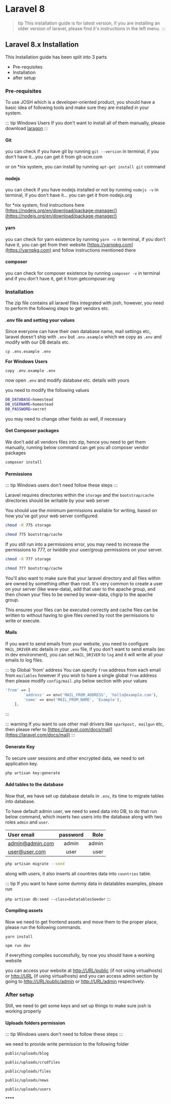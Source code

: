 # Laravel 8

> tip This installation guide is for latest version, if you are installing an older version of laravel, please find it's instructions in the left menu. :::

## Laravel 8.x Installation

This Installation guide has been split into 3 parts

* Pre-requisites
* Installation
* after setup

### Pre-requisites

To use JOSH which is a developer-oriented product, you should have a basic idea of following tools and make sure they are installed in your system.

::: tip Windows Users If you don't want to install all of them manually, please download [laragon](https://laragon.org/) :::

#### Git

you can check if you have git by running `git --version` in terminal, if you don't have it...you can get it from git-scm.com

or on \*nix system, you can install by running `apt-get install git` command

#### nodejs

you can check if you have nodejs installed or not by running `nodejs -v` in terminal, if you don't have it... you can get it from nodejs.org

for \*nix system, find instructions here [https://nodejs.org/en/download/package-manager/](https://nodejs.org/en/download/package-manager/)

#### yarn

you can check for yarn existence by running `yarn -v` in terminal, if you don't have it, you can get from their website [https://yarnpkg.com](https://yarnpkg.com) and follow instructions mentioned there

#### composer

you can check for composer existence by running `composer -v` in terminal and if you don't have it, get it from getcomposer.org

### Installation

The zip file contains all laravel files integrated with josh, however, you need to perform the following steps to get vendors etc.

#### .env file and setting your values

Since everyone can have their own database name, mail settings etc, laravel doesn't ship with `.env` but `.env.example` which we copy as `.env` and modify with our DB details etc.

```bash
cp .env.example .env
```

**For Windows Users**

```text
copy .env.example .env
```

now open `.env` and modify database etc. details with yours

you need to modify the following values

```bash
DB_DATABASE=homestead
DB_USERNAME=homestead
DB_PASSWORD=secret
```

you may need to change other fields as well, if necessary

#### Get Composer packages

We don't add all vendors files into zip, hence you need to get them manually, running below command can get you all composer vendor packages

```bash
composer install
```

#### Permissions

::: tip Windows users don't need follow these steps :::

Laravel requires directories within the `storage` and the `bootstrap/cache` directories should be writable by your web server

You should use the minimum permissions available for writing, based on how you've got your web server configured.

```bash
chmod -R 775 storage

chmod 775 bootstrap/cache
```

If you still run into a permissions error, you may need to increase the permissions to 777, or twiddle your user/group permissions on your server.

```bash
chmod -R 777 storage

chmod 777 bootstrap/cache
```

You'll also want to make sure that your laravel directory and all files within are owned by something other than root. It's very common to create a user on your server \(like www-data\), add that user to the apache group, and then chown your files to be owned by www-data, chgrp to the apache group.

This ensures your files can be executed correctly and cache files can be written to without having to give files owned by root the permissions to write or execute.

#### Mails

If you want to send emails from your website, you need to configure `MAIL_DRIVER` etc details in your `.env` file, if you don't want to send emails \(ex: in dev environment\), you can set `MAIL_DRIVER` to `log` and it will write all your emails to log files.

::: tip Global 'from' address You can specify `from` address from each email from `mailables` however if you wish to have a single global `from` address then please modify `config/mail.php` below section with your values

```php
'from' => [
        'address' => env('MAIL_FROM_ADDRESS', 'hello@example.com'),
        'name' => env('MAIL_FROM_NAME', 'Example'),
    ],
```

:::

::: warning If you want to use other mail drivers like `sparkpost, mailgun` etc, then please refer to [https://laravel.com/docs/mail](https://laravel.com/docs/mail) :::

#### Generate Key

To secure user sessions and other encrypted data, we need to set application key.

```bash
php artisan key:generate
```

#### Add tables to the database

Now that, we have set up database details in `.env`, its time to migrate tables into database.

To have default admin user, we need to seed data into DB, to do that run below command, which inserts two users into the database along with two roles `admin` and `user`.

| User email | password | Role |
| :--- | :---: | ---: |
| admin@admin.com | admin | admin |
| user@user.com | user | user |

```bash
php artisan migrate --seed
```

along with users, it also inserts all countries data into `countries` table.

::: tip If you want to have some dummy data in datatables examples, please run

`php artisan db:seed --class=DatatablesSeeder` :::

#### Compiling assets

Now we need to get frontend assets and move them to the proper place, please run the following commands.

`yarn install`

`npm run dev`

if everything compiles successfully, by now you should have a working website

you can access your website at [http://URL/public](http://URL/public) \(if not using virtualhosts\) or [http://URL](http://URL) \(if using virtualhosts\) and you can access admin section by going to [http://URL/public/admin](http://URL/public/admin) or [http://URL/admin](http://URL/admin) respectively.

### After setup

Still, we need to get some keys and set up things to make sure josh is working properly

#### Uploads folders permission

::: tip Windows users don't need to follow these steps :::

we need to provide write permission to the following folder

```text
public/uploads/blog

public/uploads/crudfiles

public/uploads/files

public/uploads/news

public/uploads/users
```

\*\*\*\*

